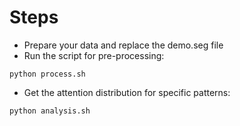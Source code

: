 # Steps
* Prepare your data and replace the demo.seg file
* Run the script for pre-processing:
```
python process.sh
```
* Get the attention distribution for specific patterns:
```
python analysis.sh
```